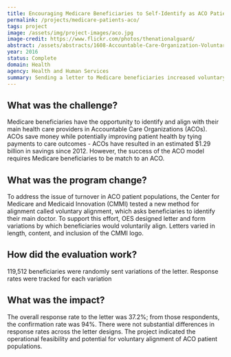 ```yaml
---
title: Encouraging Medicare Beneficiaries to Self-Identify as ACO Patients
permalink: /projects/medicare-patients-aco/
tags: project
image: /assets/img/project-images/aco.jpg
image-credit: https://www.flickr.com/photos/thenationalguard/
abstract: /assets/abstracts/1608-Accountable-Care-Organization-Voluntary-Alignment.pdf
year: 2016
status: Complete
domain: Health
agency: Health and Human Services
summary: Sending a letter to Medicare beneficiaries increased voluntary alignment to Accountable Care Organizations.
---
```

## What was the challenge?

Medicare beneficiaries have the opportunity to identify and align with their main health care providers in Accountable Care Organizations (ACOs). ACOs save money while potentially improving patient health by tying payments to care outcomes - ACOs have resulted in an estimated $1.29 billion in savings since 2012. However, the success of the ACO model requires Medicare beneficiaries to be match to an ACO.

## What was the program change?

To address the issue of turnover in ACO patient populations, the Center for Medicare and Medicaid Innovation (CMMI) tested a new method for alignment called voluntary alignment, which asks beneficiaries to identify their main doctor. To support this effort, OES designed letter and form variations by which beneficiaries would voluntarily align. Letters varied in length, content, and inclusion of the CMMI logo. 

## How did the evaluation work?

119,512 beneficiaries were randomly sent variations of the letter. Response rates were tracked for each variation

## What was the impact?

The overall response rate to the letter was 37.2%; from those respondents, the confirmation rate was 94%. There were not substantial differences in response rates across the letter designs. The project indicated the operational feasibility and potential for voluntary alignment of ACO patient populations.
